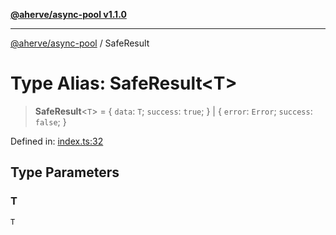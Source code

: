 [**@aherve/async-pool v1.1.0**](../README.md)

***

[@aherve/async-pool](../globals.md) / SafeResult

# Type Alias: SafeResult\<T\>

> **SafeResult**\<`T`\> = \{ `data`: `T`; `success`: `true`; \} \| \{ `error`: `Error`; `success`: `false`; \}

Defined in: [index.ts:32](https://github.com/aherve/async-queue/blob/13b0f4038b5b5d5d2b0d71216cd50d4eed05bb90/src/index.ts#L32)

## Type Parameters

### T

`T`
